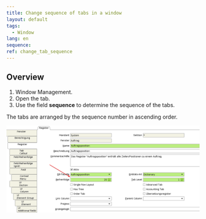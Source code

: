 ```yaml
---
title: Change sequence of tabs in a window
layout: default
tags:  
  - Window
lang: en
sequence:
ref: change_tab_sequence
---
```


## Overview
1. Window Management.
1. Open the tab.
1. Use the field **sequence** to determine the sequence of the tabs.

The tabs are arranged by the sequence number in ascending order.

![](assets/change_tab_sequence-0c6c0.png)
